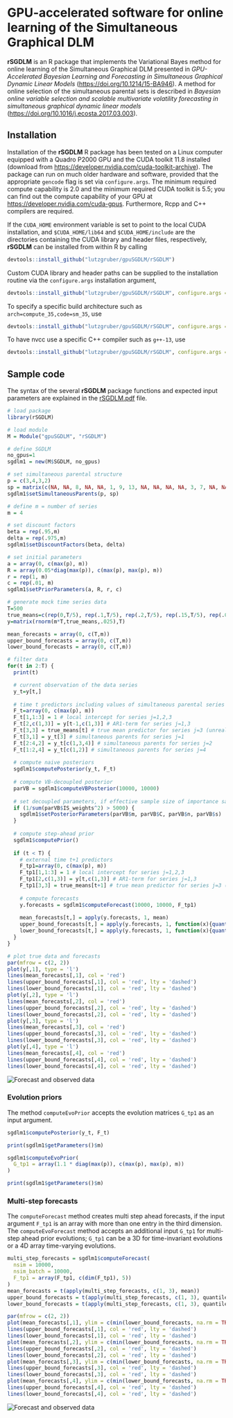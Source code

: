 # GPU-accelerated software for online learning of the Simultaneous Graphical DLM

**rSGDLM** is an R package that implements the Variational Bayes method for online learning of the Simultaneous Graphical DLM presented in *GPU-Accelerated Bayesian Learning and Forecasting in Simultaneous Graphical Dynamic Linear Models* (https://doi.org/10.1214/15-BA946). A method for online selection of the simultaneous parental sets is described in *Bayesian online variable selection and scalable multivariate volatility forecasting in simultaneous graphical dynamic linear models* (https://doi.org/10.1016/j.ecosta.2017.03.003).

## Installation

Installation of the **rSGDLM** R package has been tested on a Linux computer equipped with a Quadro P2000 GPU and the CUDA toolkit 11.8 installed (download from https://developer.nvidia.com/cuda-toolkit-archive). The package can run on much older hardware and software, provided that the appropriate `gencode` flag is set via `configure.args`. The minimum required compute capability is 2.0 and the minimum required CUDA toolkit is 5.5; you can find out the compute capability of your GPU at https://developer.nvidia.com/cuda-gpus. Furthermore, Rcpp and C++ compilers are required.

If the `CUDA_HOME` environment variable is set to point to the local CUDA installation, and `$CUDA_HOME/lib64` and `$CUDA_HOME/include` are the directories containing the CUDA library and header files, respectively, **rSGDLM** can be installed from within R by calling

```r
devtools::install_github("lutzgruber/gpuSGDLM/rSGDLM") 
```

Custom CUDA library and header paths can be supplied to the installation routine via the `configure.args` installation argument,

```r
devtools::install_github("lutzgruber/gpuSGDLM/rSGDLM", configure.args = list(rSGDLM = c("--with-cuda-lib=CUDA_LIB_DIR", "--with-cuda-include=CUDA_INC_DIR"))) 
```

To specify a specific build architecture such as `arch=compute_35,code=sm_35`, use

```r
devtools::install_github("lutzgruber/gpuSGDLM/rSGDLM", configure.args = list(rSGDLM = "--with-nvcc-gencode='arch=compute_35,code=sm_35'")) 
```

To have nvcc use a specific C++ compiler such as `g++-13`, use

```r
devtools::install_github("lutzgruber/gpuSGDLM/rSGDLM", configure.args = list(rSGDLM = "--with-nvcc-flags='-ccbin g++-13'")) 
```

## Sample code

The syntax of the several **rSGDLM** package functions and expected input parameters are explained in the [rSGDLM.pdf](rSGDLM.pdf) file.

```r
# load package
library(rSGDLM)

# load module
M = Module("gpuSGDLM", "rSGDLM")

# define SGDLM
no_gpus=1
sgdlm1 = new(M$SGDLM, no_gpus)

# set simultaneous parental structure
p = c(3,4,3,2)
sp = matrix(c(NA, NA, 8, NA, NA, 1, 9, 13, NA, NA, NA, NA, 3, 7, NA, NA), max(p))
sgdlm1$setSimultaneousParents(p, sp)

# define m = number of series
m = 4

# set discount factors
beta = rep(.95,m)
delta = rep(.975,m)
sgdlm1$setDiscountFactors(beta, delta)

# set initial parameters
a = array(0, c(max(p), m))
R = array(0.05*diag(max(p)), c(max(p), max(p), m))
r = rep(1, m)
c = rep(.01, m)
sgdlm1$setPriorParameters(a, R, r, c)

# generate mock time series data
T=500
true_means=c(rep(0,T/5), rep(.1,T/5), rep(.2,T/5), rep(.15,T/5), rep(.05,T/5))
y=matrix(rnorm(m*T,true_means,.025),T)

mean_forecasts = array(0, c(T,m))
upper_bound_forecasts = array(0, c(T,m))
lower_bound_forecasts = array(0, c(T,m))

# filter data
for(t in 2:T) {
  print(t)

  # current observation of the data series
  y_t=y[t,]
  
  # time t predictors including values of simultaneous parental series
  F_t=array(0, c(max(p), m))
  F_t[1,1:3] = 1 # local intercept for series j=1,2,3
  F_t[2,c(1,3)] = y[t-1,c(1,3)] # AR1-term for series j=1,3
  F_t[3,3] = true_means[t] # true mean predictor for series j=3 (unrealistic in practice!)
  F_t[3,1] = y_t[3] # simultaneous parents for series j=1
  F_t[2:4,2] = y_t[c(1,3,4)] # simultaneous parents for series j=2
  F_t[1:2,4] = y_t[c(1,2)] # simultaneous parents for series j=4
  
  # compute naive posteriors
  sgdlm1$computePosterior(y_t, F_t)
  
  # compute VB-decoupled posterior
  parVB = sgdlm1$computeVBPosterior(10000, 10000)
  
  # set decoupled parameters, if effective sample size of importance sample is greater than 5000
  if (1/sum(parVB$IS_weights^2) > 5000) {
    sgdlm1$setPosteriorParameters(parVB$m, parVB$C, parVB$n, parVB$s)
  }
  
  # compute step-ahead prior
  sgdlm1$computePrior()
  
  if (t < T) {
    # external time t+1 predictors 
    F_tp1=array(0, c(max(p), m))
    F_tp1[1,1:3] = 1 # local intercept for series j=1,2,3
    F_tp1[2,c(1,3)] = y[t,c(1,3)] # AR1-term for series j=1,3
    F_tp1[3,3] = true_means[t+1] # true mean predictor for series j=3 (we are unlikely to know true means in the real world!)
  
    # compute forecasts 
    y.forecasts = sgdlm1$computeForecast(10000, 10000, F_tp1)
  
    mean_forecasts[t,] = apply(y.forecasts, 1, mean)
    upper_bound_forecasts[t,] = apply(y.forecasts, 1, function(x){quantile(x, .95)})
    lower_bound_forecasts[t,] = apply(y.forecasts, 1, function(x){quantile(x, .05)})
  }
}

# plot true data and forecasts
par(mfrow = c(2, 2))
plot(y[,1], type = 'l')
lines(mean_forecasts[,1], col = 'red')
lines(upper_bound_forecasts[,1], col = 'red', lty = 'dashed')
lines(lower_bound_forecasts[,1], col = 'red', lty = 'dashed')
plot(y[,2], type = 'l')
lines(mean_forecasts[,2], col = 'red')
lines(upper_bound_forecasts[,2], col = 'red', lty = 'dashed')
lines(lower_bound_forecasts[,2], col = 'red', lty = 'dashed')
plot(y[,3], type = 'l')
lines(mean_forecasts[,3], col = 'red')
lines(upper_bound_forecasts[,3], col = 'red', lty = 'dashed')
lines(lower_bound_forecasts[,3], col = 'red', lty = 'dashed')
plot(y[,4], type = 'l')
lines(mean_forecasts[,4], col = 'red')
lines(upper_bound_forecasts[,4], col = 'red', lty = 'dashed')
lines(lower_bound_forecasts[,4], col = 'red', lty = 'dashed')
```
![Forecast and observed data](README-plot1.jpg)


### Evolution priors

The method `computeEvoPrior` accepts the evolution matrices `G_tp1` as an input argument.

```r
sgdlm1$computePosterior(y_t, F_t)

print(sgdlm1$getParameters()$m)

sgdlm1$computeEvoPrior(
  G_tp1 = array(1.1 * diag(max(p)), c(max(p), max(p), m))
)

print(sgdlm1$getParameters()$m)
```

### Multi-step forecasts

The `computeForecast` method creates multi step ahead forecasts, if the input argument `F_tp1` is an array with more than one entry in the third dimension. The `computeEvoForecast` method accepts an additional input `G_tp1` for multi-step ahead prior evolutions; `G_tp1` can be a 3D for time-invariant evolutions or a 4D array time-varying evolutions.

```r
multi_step_forecasts = sgdlm1$computeForecast(
  nsim = 10000,
  nsim_batch = 10000,
  F_tp1 = array(F_tp1, c(dim(F_tp1), 5))
)
mean_forecasts = t(apply(multi_step_forecasts, c(1, 3), mean))
upper_bound_forecasts = t(apply(multi_step_forecasts, c(1, 3), quantile, .95, na.rm = TRUE))
lower_bound_forecasts = t(apply(multi_step_forecasts, c(1, 3), quantile, .05, na.rm = TRUE))

par(mfrow = c(2, 2))
plot(mean_forecasts[,1], ylim = c(min(lower_bound_forecasts, na.rm = TRUE), max(upper_bound_forecasts, na.rm = TRUE)), type = 'l', col = 'red')
lines(upper_bound_forecasts[,1], col = 'red', lty = 'dashed')
lines(lower_bound_forecasts[,1], col = 'red', lty = 'dashed')
plot(mean_forecasts[,2], ylim = c(min(lower_bound_forecasts, na.rm = TRUE), max(upper_bound_forecasts, na.rm = TRUE)), type = 'l', col = 'red')
lines(upper_bound_forecasts[,2], col = 'red', lty = 'dashed')
lines(lower_bound_forecasts[,2], col = 'red', lty = 'dashed')
plot(mean_forecasts[,3], ylim = c(min(lower_bound_forecasts, na.rm = TRUE), max(upper_bound_forecasts, na.rm = TRUE)), type = 'l', col = 'red')
lines(upper_bound_forecasts[,3], col = 'red', lty = 'dashed')
lines(lower_bound_forecasts[,3], col = 'red', lty = 'dashed')
plot(mean_forecasts[,4], ylim = c(min(lower_bound_forecasts, na.rm = TRUE), max(upper_bound_forecasts, na.rm = TRUE)), type = 'l', col = 'red')
lines(upper_bound_forecasts[,4], col = 'red', lty = 'dashed')
lines(lower_bound_forecasts[,4], col = 'red', lty = 'dashed')
```
![Forecast and observed data](README-plot2.jpg)

